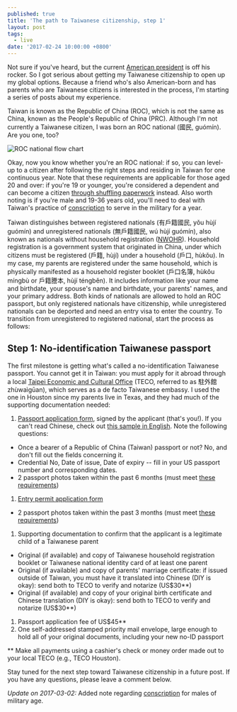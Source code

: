 ```yaml
---
published: true
title: 'The path to Taiwanese citizenship, step 1'
layout: post
tags:
  - live
date: '2017-02-24 10:00:00 +0800'
---
```

Not sure if you've heard, but the current [American president](https://www.twitter.com/realdonaldtrump) is off his rocker. So I got serious about getting my Taiwanese citizenship to open up my global options. Because a friend who's also American-born and has parents who are Taiwanese citizens is interested in the process, I'm starting a series of posts about my experience.

<!--more-->

Taiwan is known as the Republic of China (ROC), which is not the same as China, known as the People's Republic of China (PRC). Although I'm not currently a Taiwanese citizen, I was born an ROC national (國民, guómín). Are you one, too?

![ROC national flow chart]({{site.baseurl}}/images/2017/02/24-the-path-to-taiwanese-citizenship-step-1/roc-national-flow-chart.png)

Okay, now you know whether you're an ROC national: if so, you can level-up to a citizen after following the right steps and residing in Taiwan for one continuous year. Note that these requirements are applicable for those aged 20 and over: if you're 19 or younger, you're considered a dependent and can become a citizen [through shuffling paperwork](http://jargoned.com/random/life/becoming-taiwanese-if-your-mother-is-taiwanese/) instead. Also worth noting is if you're male and 19-36 years old, you'll need to deal with Taiwan's practice of [conscription][conscription] to serve in the military for a year.

Taiwan distinguishes between registered nationals (有戶籍國民, yǒu hùjí guómín) and unregistered nationals (無戶籍國民, wú hùjí guómín), also known as nationals without household registration ([NWOHR](https://en.wikipedia.org/wiki/National_without_household_registration)). Household registration is a government system that originated in China, under which citizens must be registered (戶籍, hùjí) under a household (戶口, hùkǒu). In my case, my parents are registered under the same household, which is physically manifested as a household register booklet (戶口名簿, hùkǒu míngbù or 戶籍謄本, hùjí téngběn). It includes information like your name and birthdate, your spouse's name and birthdate, your parents' names, and your primary address. Both kinds of nationals are allowed to hold an ROC passport, but only registered nationals have citizenship, while unregistered nationals can be deported and need an entry visa to enter the country. To transition from unregistered to registered national, start the process as follows:

## Step 1: No-identification Taiwanese passport

The first milestone is getting what's called a no-identification Taiwanese passport. You cannot get it in Taiwan: you must apply for it abroad through a local [Taipei Economic and Cultural Office](http://www.roc-taiwan.org/us_en/index.html) (TECO, referred to as 駐外館 zhùwaìgūan), which serves as a de facto Taiwanese embassy. I used the one in Houston since my parents live in Texas, and they had much of the supporting documentation needed:

1. [Passport application form](http://www.boca.gov.tw/public/Attachment/153014254771.pdf), signed by the applicant (that's you!). If you can't read Chinese, check out [this sample in English](http://www.boca.gov.tw/public/Attachment/373014474671.pdf). Note the following questions:
  * Once a bearer of a Republic of China (Taiwan) passport or not? No, and don't fill out the fields concerning it.
  * Credential No, Date of issue, Date of expiry -- fill in your US passport number and corresponding dates.
  * 2 passport photos taken within the past 6 months (must meet [these requirements][passport-guidelines])
1. [Entry permit application form](http://www.immigration.gov.tw/public/Data/0102811584471.pdf)
  * 2 passport photos taken within the past 3 months (must meet [these requirements][passport-guidelines])
1. Supporting documentation to confirm that the applicant is a legitimate child of a Taiwanese parent
  * Original (if available) and copy of Taiwanese household registration booklet or Taiwanese national identity card of at least one parent
  * Original (if available) and copy of parents' marriage certificate: if issued outside of Taiwan, you must have it translated into Chinese (DIY is okay): send both to TECO to verify and notarize (US$30**)
  * Original (if available) and copy of your original birth certificate and Chinese translation (DIY is okay): send both to TECO to verify and notarize (US$30**)
1. Passport application fee of US$45**
1. One self-addressed stamped priority mail envelope, large enough to hold all of your original documents, including your new no-ID passport

** Make all payments using a cashier's check or money order made out to your local TECO (e.g., TECO Houston).

Stay tuned for the next step toward Taiwanese citizenship in a future post. If you have any questions, please leave a comment below.

_Update on 2017-03-02:_ Added note regarding [conscription][conscription] for males of military age.

[passport-guidelines]: http://maintain.taiwanembassy.org/ph_en/wp-content/uploads/sites/76/2014/03/432016222671.jpg
[conscription]: https://en.wikipedia.org/wiki/Conscription_in_Taiwan
